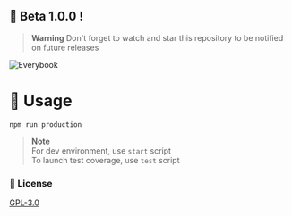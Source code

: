 ## 🌟 Beta 1.0.0 !
> **Warning**
> Don't forget to watch and star this repository to be notified on future releases

![Everybook](https://cdn.dynamored.com/vcs/banners/Everybook.png)

# 🎉 Usage

```
npm run production
```
> **Note**
> <br>For dev environment, use `start` script
> <br>To launch test coverage, use `test` script

### 📃 License
[GPL-3.0](https://www.gnu.org/licenses/gpl-3.0.en.html)
